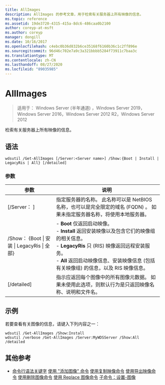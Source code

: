 ```yaml
---
title: AllImages
description: AllImages 的参考文章，用于检索有关服务器上所有映像的信息。
ms.topic: reference
ms.assetid: 19de3720-4315-415a-8dc6-486caa0b2100
author: coreyp-at-msft
ms.author: coreyp
manager: dongill
ms.date: 10/16/2017
ms.openlocfilehash: c4ebc0b36d832b6ce35168f6160b36c1c2ff896e
ms.sourcegitcommit: 96d46c702e7a9c3a321bbbb5284f73911c7baa3c
ms.translationtype: MT
ms.contentlocale: zh-CN
ms.lasthandoff: 08/27/2020
ms.locfileid: "89035985"
---
```

# <a name="get-allimages"></a>AllImages

> 适用于： Windows Server (半年通道) ，Windows Server 2019，Windows Server 2016，Windows Server 2012 R2，Windows Server 2012

检索有关服务器上所有映像的信息。

## <a name="syntax"></a>语法
```
wdsutil /Get-AllImages [/Server:<Server name>] /Show:{Boot | Install | LegacyRis | All} [/detailed]
```
### <a name="parameters"></a>参数
|参数|说明|
|-------|--------|
|[/Server： <Server name> ]|指定服务器的名称。 此名称可以是 NetBIOS 名称，也可以是完全限定的域名 (FQDN) 。 如果未指定服务器名称，将使用本地服务器。|
|/Show： {Boot &#124; 安装 &#124; LegacyRis &#124; 全部}|-   **Boot** 仅返回启动映像。<br />-   **Install** 返回安装映像以及包含它们的映像组的相关信息。<br />-   **LegacyRis** 只 (RIS) 映像返回远程安装服务。<br />-   **All** 返回启动映像信息、安装映像信息 (包括有关映像组) 的信息，以及 RIS 映像信息。|
|[/detailed]|指示应返回每个图像中的所有图像元数据。 如果未使用此选项，则默认行为是只返回映像名称、说明和文件名。|
## <a name="examples"></a>示例
若要查看有关图像的信息，请键入下列内容之一：
```
wdsutil /Get-AllImages /Show:Install
wdsutil /verbose /Get-AllImages /Server:MyWDSServer /Show:All /detailed
```
## <a name="additional-references"></a>其他参考
- [命令行语法关键字](command-line-syntax-key.md) 
[使用 "添加图像" 命令](using-the-add-image-command.md) 
[使用复制映像命令](using-the-copy-image-command.md) 
[使用导出映像命令](using-the-export-image-command.md) 
[使用删除图像命令](using-the-remove-image-command.md) 
[使用 Replace 图像命令](using-the-replace-image-command.md) 
[子命令：设置-图像](subcommand-set-image.md)
